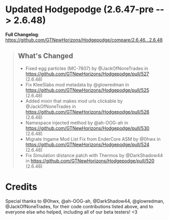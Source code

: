 # Updated Hodgepodge (2.6.47-pre -->  2.6.48)
**Full Changelog**: https://github.com/GTNewHorizons/Hodgepodge/compare/2.6.46...2.6.48
>## What's Changed
> * Fixed egg particles (MC-7807) by @JackOfNoneTrades in https://github.com/GTNewHorizons/Hodgepodge/pull/527 (2.6.48)
> * Fix KleeSlabs mod metadata by @glowredman in https://github.com/GTNewHorizons/Hodgepodge/pull/525 (2.6.48)
> * Added mixin that makes mod urls clickable by @JackOfNoneTrades in https://github.com/GTNewHorizons/Hodgepodge/pull/526 (2.6.48)
> * Namespace injected method by @ah-OOG-ah in https://github.com/GTNewHorizons/Hodgepodge/pull/530 (2.6.48)
> * Migrate Ingame Mod List Fix from EnderCore ASM by @0hwx in https://github.com/GTNewHorizons/Hodgepodge/pull/524 (2.6.48)
> * Fix Simulation distance patch with Thermos by @DarkShadow44 in https://github.com/GTNewHorizons/Hodgepodge/pull/520 (2.6.48)
>

# Credits
Special thanks to @0hwx, @ah-OOG-ah, @DarkShadow44, @glowredman, @JackOfNoneTrades, for their code contributions listed above, and to everyone else who helped, including all of our beta testers! <3